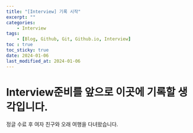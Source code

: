 ```yaml
---
title: "[Interview] 기록 시작"
excerpt: ""
categories:
    - Interview
tags:
    - [Blog, Github, Git, Github.io, Interview]
toc : true
toc_sticky: true
date: 2024-01-06
last_modified_at: 2024-01-06
---
```

# Interview준비를 앞으로 이곳에 기록할 생각입니다.
정글 수료 후 여자 친구와 오래 여행을 다녀왔습니다.
